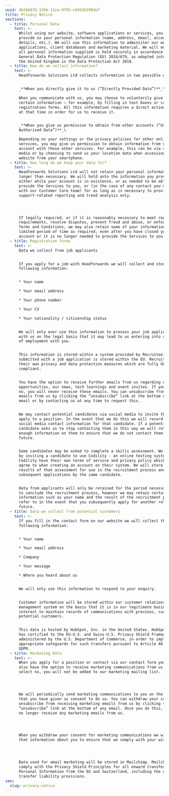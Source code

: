 ```yaml
---
uuid: 4b2bb870-13bb-11ea-9795-cb94363984ef
title: Privacy Notice
sections:
  - title: Personal Data
    text: >-
      Whilst using our website, software applications or services, you may
      provide us your personal information (name, address, email, account
      details, etc.). We will use this information to administer our website,
      applications, client databases and marketing material. We will ensure that
      all personal information supplied is held securely in accordance with the
      General Data Protection Regulation (EU) 2016/679, as adopted into law of
      the United Kingdom in the Data Protection Act 2018.
  - title: How do we collect information?
    text: >-
      Headforwards Solutions Ltd collects information in two possible ways:


      _**When you directly give it to us (“Directly Provided Data”)**_\

      When you communicate with us, you may choose to voluntarily give us
      certain information – for example, by filling in text boxes or completing
      registration forms. All this information requires a direct action by you
      at that time in order for us to receive it.


      _**When you give us permission to obtain from other accounts (“User
      Authorised Data”)**_\

      Depending on your settings or the privacy policies for other online
      services, you may give us permission to obtain information from your
      account with those other services. For example, this can be via social
      media or by choosing to send us your location data when accessing our
      website from your smartphone.
  - title: How long do we keep your data for?
    text: >-
      Headforwards Solutions Ltd will not retain your personal information for
      longer than necessary. We will hold onto the information you provide
      either while your account is in existence, or as needed to be able to
      provide the Services to you, or (in the case of any contact you may have
      with our Customer Care team) for as long as is necessary to provide
      support-related reporting and trend analysis only.




      If legally required, or if it is reasonably necessary to meet regulatory
      requirements, resolve disputes, prevent fraud and abuse, or enforce our
      Terms and Conditions, we may also retain some of your information for a
      limited period of time as required, even after you have closed your
      account or it is no longer needed to provide the Services to you.
  - title: Registration forms
    text: >-
      Data we collect from job applicants


      If you apply for a job with Headforwards we will collect and store the
      following information:


      * Your name

      * Your email address

      * Your phone number

      * Your CV

      * Your nationality / citizenship status


      We will only ever use this information to process your job application
      with us on the legal basis that it may lead to us entering into a contract
      of employment with you.


      This information is stored within a system provided by Recruitee, all data
      submitted with a job application is stored within the EU. Recruitee have
      their own privacy and data protection measures which are fully GDPR
      compliant.


      You have the option to receive further emails from us regarding new job
      opportunities, our news, tech learnings and event invites. If you select
      no, you will never receive these emails. You can unsubscribe from these
      emails from us by clicking the “unsubscribe” link at the bottom of any
      email or by contacting us at any time to request this.


      We may contact potential candidates via social media to invite them to
      apply to a position. In the event that we do this we will record the
      social media contact information for that candidate. If a potential
      candidate asks us to stop contacting them in this way we will retain
      enough information on them to ensure that we do not contact them in the
      future.


      Some candidates may be asked to complete a skills assessment. We do this
      by inviting a candidate to use Codility - an online testing system.
      Codility have their own terms of service and privacy policy which you can
      agree to when creating an account on their system. We will store the
      results of that assessment for use in the recruitment process and for
      subsequent applications by the same candidate.


      Data from applicants will only be retained for the period necessary for us
      to conclude the recruitment process, however we may retain certain
      information such as your name and the result of the recruitment process to
      refer to in the event that you subsequently apply for another role in the
      future.
  - title: Data we collect from potential customers
    text: >-
      If you fill in the contact form on our website we will collect the
      following information:


      * Your name

      * Your email address

      * Company

      * Your message

      * Where you heard about us


      We will only use this information to respond to your enquiry.


      Customer information will be stored within our customer relationship
      management system on the basis that it is in our legitimate business
      interest to maintain records of communications with previous, current and
      potential customers.


      This data is hosted by HubSpot, Inc. in the United States. HubSpot, Inc.
      has certified to the EU-U.S. and Swiss-U.S. Privacy Shield Frameworks as
      administered by the U.S. Department of Commerce, in order to implement
      appropriate safeguards for such transfers pursuant to Article 46 of the
      GDPR.
  - title: Marketing Data
    text: >-
      When you apply for a position or contact via our contact form you will
      also have the option to receive marketing communications from us. If you
      select no, you will not be added to our marketing mailing list.




      We will periodically send marketing communications to you on the basis
      that you have given us consent to do so. You can withdraw your consent and
      unsubscribe from receiving marketing emails from us by clicking the
      “unsubscribe” link at the bottom of any email. Once you do this, you will
      no longer receive any marketing emails from us.




      When you withdraw your consent for marketing communications we will retain
      that information about you to ensure that we comply with your wishes.




      Data used for email marketing will be stored in Mailchimp. Mailchimp
      comply with the Privacy Shield Principles for all onward transfers of
      Personal Information from the EU and Switzerland, including the onward
      transfer liability provisions.
seo:
  slug: privacy-notice
---
```


